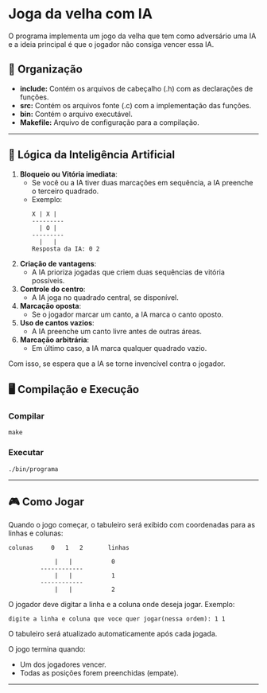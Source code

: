 # Joga da velha com IA
O programa implementa um jogo da velha que tem como adversário uma IA e a ideia principal é que o jogador não consiga vencer essa IA.

## 📂 Organização
-  **include:** Contém os arquivos de cabeçalho (.h) com as declarações de funções.
-  **src:** Contém os arquivos fonte (.c) com a implementação das funções.
-  **bin:** Contém o arquivo executável.
-  **Makefile:** Arquivo de configuração para a compilação.
---

## 🧠 Lógica da Inteligência Artificial
1. **Bloqueio ou Vitória imediata**:  
   - Se você ou a IA tiver duas marcações em sequência, a IA preenche o terceiro quadrado.  
   - Exemplo:  
     ```
     X | X |  
     ---------
       | O |  
     ---------
       |   |  
     Resposta da IA: 0 2
     ```  
2. **Criação de vantagens**:  
   - A IA prioriza jogadas que criem duas sequências de vitória possíveis.  
3. **Controle do centro**:  
   - A IA joga no quadrado central, se disponível.  
4. **Marcação oposta**:  
   - Se o jogador marcar um canto, a IA marca o canto oposto.  
5. **Uso de cantos vazios**:  
   - A IA preenche um canto livre antes de outras áreas.  
6. **Marcação arbitrária**:  
   - Em último caso, a IA marca qualquer quadrado vazio.

Com isso, se espera que a IA se torne invencível contra o jogador.

## 🖥️ Compilação e Execução

### Compilar
```
make
```

### Executar
```
./bin/programa
```
---

## 🎮 Como Jogar

Quando o jogo começar, o tabuleiro será exibido com coordenadas para as linhas e colunas:

```
colunas     0   1   2       linhas

             |   |           0
         ------------
             |   |           1
         ------------
             |   |           2
```
O jogador deve digitar a linha e a coluna onde deseja jogar. Exemplo:

```
digite a linha e coluna que voce quer jogar(nessa ordem): 1 1
```
O tabuleiro será atualizado automaticamente após cada jogada.

O jogo termina quando:
- Um dos jogadores vencer.
- Todas as posições forem preenchidas (empate).

---
